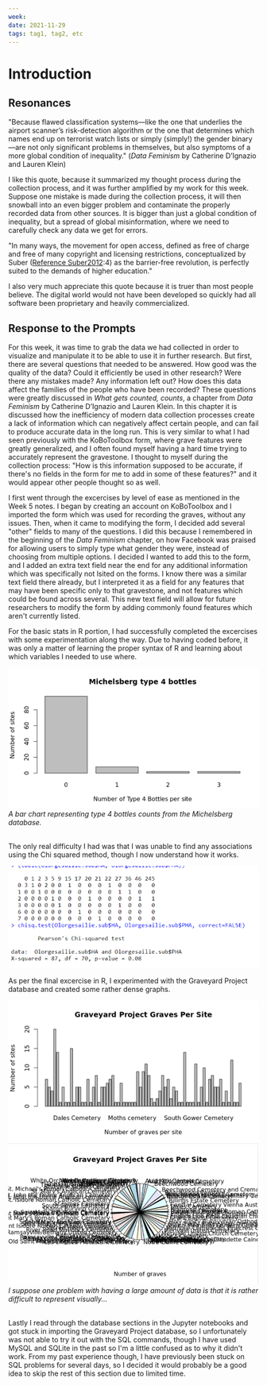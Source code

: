 ```yaml
---
week:
date: 2021-11-29
tags: tag1, tag2, etc
---
```


# Introduction 

## Resonances
"Because flawed classification systems—like the one that underlies the airport scanner’s risk-detection algorithm or the one that determines which names end up on terrorist watch lists or simply (simply!) the gender binary—are not only significant problems in themselves, but also symptoms of a more global condition of inequality."  (*Data Feminism* by Catherine D’Ignazio and Lauren Klein)

I like this quote, because it summarized my thought process during the collection process, and it was further amplified by my work for this week. Suppose one mistake is made during the collection process, it will then snowball into an even bigger problem and contaminate the properly recorded data from other sources. It is bigger than just a global condition of inequality, but a spread of global misinformation, where we need to carefully check any data we get for errors.

"In many ways, the movement for open access, defined as free of charge and free of many copyright and licensing restrictions, conceptualized by Suber ([Reference Suber2012](https://www.cambridge.org/core/journals/advances-in-archaeological-practice/article/teaching-open-science-published-data-and-digital-literacy-in-archaeology-classrooms/8404682E019727CCF43416B81E4E9092#ref041):4) as the barrier-free revolution, is perfectly suited to the demands of higher education."

I also very much appreciate this quote because it is truer than most people believe. The digital world would not have been developed so quickly had all software been proprietary and heavily commercialized.


## Response to the Prompts

For this week, it was time to grab the data we had collected in order to visualize and manipulate it to be able to use it in further research. But first, there are several questions that needed to be answered. How good was the quality of the data? Could it efficiently be used in other research? Were there any mistakes made? Any information left out? How does this data affect the families of the people who have been recorded? These questions were greatly discussed in *What gets counted, counts*, a chapter from *Data Feminism* by Catherine D’Ignazio and Lauren Klein. In this chapter it is discussed how the inefficiency of modern data collection processes create a lack of information which can negatively affect certain people, and can fail to produce accurate data in the long run. This is very similar to what I had seen previously with the KoBoToolbox form, where grave features were greatly generalized, and I often found myself having a hard time trying to accurately represent the gravestone. I thought to myself during the collection process: "How is this information supposed to be accurate, if there's no fields in the form for me to add in some of these features?" and it would appear other people thought so as well.

I first went through the excercises by level of ease as mentioned in the Week 5 notes. I began by creating an account on KoBoToolbox and I imported the form which was used for recording the graves, without any issues. Then, when it came to modifying the form, I decided add several "other" fields to many of the questions. I did this because I remembered in the beginning of the *Data Feminism* chapter, on how Facebook was praised for allowing users to simply type what gender they were, instead of choosing from multiple options. I decided I wanted to add this to the form, and I added an extra text field near the end for any additional information which was specifically not lsited on the forms. I know there was a similar text field there already, but I interpreted it as a field for any features that may have been specific only to that gravestone, and not features which could be found across several. This new text field will allow for future researchers to modify the form by adding commonly found features which aren't currently listed.


For the basic stats in R portion, I had successfully completed the excercises with some experimentation along the way. Due to having coded before, it was only a matter of learning the proper syntax of R and learning about which variables I needed to use where. 

![images-week-5](images-week-5/Michelsberg%20type%204%20bottles.png)
*A bar chart representing type 4 bottles counts from the Michelsberg database.*

<br>
The only real difficulty I had was that I was unable to find any associations using the Chi squared method, though I now understand how it works.

![images-week-5](images-week-5/Chi-squared%20test.png)


As per the final excercise in R, I experimented with the Graveyard Project database and created some rather dense graphs.

![images-week-5](images-week-5/graves_bar.png)
![images-week-5](images-week-5/graves_circ.png)
*I suppose one problem with having a large amount of data is that it is rather difficult to represent visually...*

<br>
Lastly I read through the database sections in the Jupyter notebooks and got stuck in importing the Graveyard Project database, so I unfortunately was not able to try it out with the SQL commands, though I have used MySQL and SQLite in the past so I'm a little confused as to why it didn't work. From my past experience though, I have previously been stuck on SQL problems for several days, so I decided it would probably be a good idea to skip the rest of this section due to limited time.
